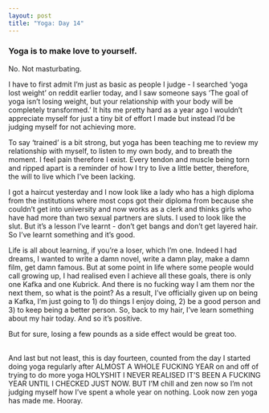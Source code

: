 ```yaml
---
layout: post
title: "Yoga: Day 14"
---
```


### Yoga is to make love to yourself.

<p>No. Not masturbating. </p>

<p>I have to first admit I’m just as basic as people I judge - I searched ‘yoga lost weight’ on reddit earlier today, and I saw someone says ‘The goal of yoga isn’t losing weight, but your relationship with your body will be completely transformed.’ It hits me pretty hard as a year ago I wouldn’t appreciate myself for just a tiny bit of effort I made but instead I’d be judging myself for not achieving more. </p>

<p>To say ‘trained’ is a bit strong, but yoga has been teaching me to review my relationship with myself, to listen to my own body, and to breath the moment. I feel pain therefore I exist. Every tendon and muscle being torn and ripped apart is a reminder of how I try to live a little better, therefore, the will to live which I’ve been lacking.</p>

<p>I got a haircut yesterday and I now look like a lady who has a high diploma from the institutions where most cops got their diploma from because she couldn’t get into university and now works as a clerk and thinks girls who have had more than two sexual partners are sluts. I used to look like the slut. But it’s a lesson I’ve learnt - don’t get bangs and don’t get layered hair. So I’ve learnt something and it’s good. </p>

<p>Life is all about learning, if you’re a loser, which I’m one. Indeed I had dreams, I wanted to write a damn novel, write a damn play, make a damn film, get damn famous. But at some point in life where some people would call growing up, I had realised even I achieve all these goals, there is only one Kafka and one Kubrick. And there is no fucking way I am them nor the next them, so what is the point? As a result, I’ve officially given up on being a Kafka, I’m just going to 1) do things I enjoy doing, 2) be a good person and 3) to keep being a better person. So, back to my hair, I’ve learn something about my hair today. And so it’s positive. </p>

<p>But for sure, losing a few pounds as a side effect would be great too.<br>

<br>

And last but not least, this is day fourteen, counted from the day I started doing yoga regularly after ALMOST A WHOLE FUCKING YEAR on and off of trying to do more yoga HOLYSHIT I NEVER REALISED IT’S BEEN A FUCKING YEAR UNTIL I CHECKED JUST NOW. BUT I’M chill and zen now so I’m not judging myself how I’ve spent a whole year on nothing. Look now zen yoga has made me. Hooray.</p>
